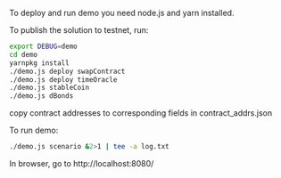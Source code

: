 To deploy and run demo you need node.js and yarn installed.

To publish the solution to testnet, run:

```sh
export DEBUG=demo
cd demo
yarnpkg install
./demo.js deploy swapContract
./demo.js deploy timeOracle
./demo.js stableCoin
./demo.js dBonds
```
copy contract addresses to corresponding fields in contract_addrs.json

To run demo:

```sh
./demo.js scenario &2>1 | tee -a log.txt
```

In browser, go to http://localhost:8080/
